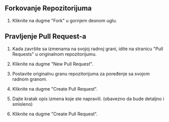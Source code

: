 ## Forkovanje Repozitorijuma

1. Kliknite na dugme "Fork" u gornjem desnom uglu.

## Pravljenje Pull Request-a

1. Kada završite sa izmenama na svojoj radnoj grani, idite na stranicu "Pull Requests" u originalnom repozitorijumu.

2. Kliknite na dugme "New Pull Request".

3. Postavite originalnu granu repozitorijuma za poređenje sa svojom radnom granom.

4. Kliknite na dugme "Create Pull Request".

5. Dajte kratak opis izmena koje ste napravili. (obavezno da bude detaljno i smisleno)

6. Kliknite na dugme "Create Pull Request".
